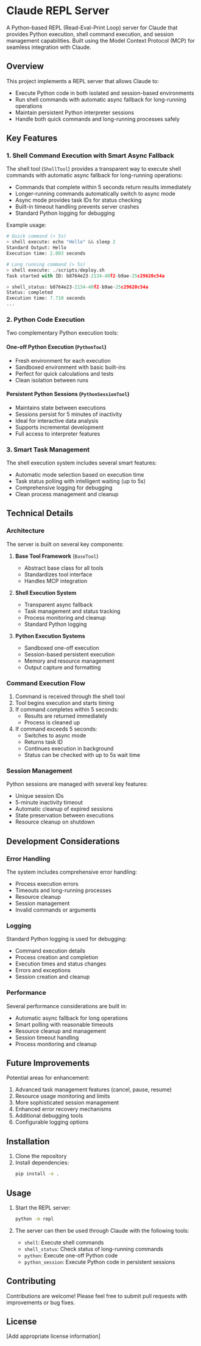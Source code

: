 # Claude REPL Server

A Python-based REPL (Read-Eval-Print Loop) server for Claude that provides Python execution, shell command execution, and session management capabilities. Built using the Model Context Protocol (MCP) for seamless integration with Claude.

## Overview

This project implements a REPL server that allows Claude to:
- Execute Python code in both isolated and session-based environments
- Run shell commands with automatic async fallback for long-running operations
- Maintain persistent Python interpreter sessions
- Handle both quick commands and long-running processes safely

## Key Features

### 1. Shell Command Execution with Smart Async Fallback

The shell tool (`ShellTool`) provides a transparent way to execute shell commands with automatic async fallback for long-running operations:

- Commands that complete within 5 seconds return results immediately
- Longer-running commands automatically switch to async mode
- Async mode provides task IDs for status checking
- Built-in timeout handling prevents server crashes
- Standard Python logging for debugging

Example usage:
```python
# Quick command (< 5s)
> shell execute: echo "Hello" && sleep 2
Standard Output: Hello
Execution time: 2.003 seconds

# Long running command (> 5s)
> shell execute: ./scripts/deploy.sh
Task started with ID: b8764e23-2134-40f2-b9ae-25c29620c54a

> shell_status: b8764e23-2134-40f2-b9ae-25c29620c54a
Status: completed
Execution time: 7.710 seconds
...
```

### 2. Python Code Execution

Two complementary Python execution tools:

#### One-off Python Execution (`PythonTool`)
- Fresh environment for each execution
- Sandboxed environment with basic built-ins
- Perfect for quick calculations and tests
- Clean isolation between runs

#### Persistent Python Sessions (`PythonSessionTool`)
- Maintains state between executions
- Sessions persist for 5 minutes of inactivity
- Ideal for interactive data analysis
- Supports incremental development
- Full access to interpreter features

### 3. Smart Task Management

The shell execution system includes several smart features:
- Automatic mode selection based on execution time
- Task status polling with intelligent waiting (up to 5s)
- Comprehensive logging for debugging
- Clean process management and cleanup

## Technical Details

### Architecture

The server is built on several key components:

1. **Base Tool Framework** (`BaseTool`)
   - Abstract base class for all tools
   - Standardizes tool interface
   - Handles MCP integration

2. **Shell Execution System**
   - Transparent async fallback
   - Task management and status tracking
   - Process monitoring and cleanup
   - Standard Python logging

3. **Python Execution Systems**
   - Sandboxed one-off execution
   - Session-based persistent execution
   - Memory and resource management
   - Output capture and formatting

### Command Execution Flow

1. Command is received through the shell tool
2. Tool begins execution and starts timing
3. If command completes within 5 seconds:
   - Results are returned immediately
   - Process is cleaned up
4. If command exceeds 5 seconds:
   - Switches to async mode
   - Returns task ID
   - Continues execution in background
   - Status can be checked with up to 5s wait time

### Session Management

Python sessions are managed with several key features:
- Unique session IDs
- 5-minute inactivity timeout
- Automatic cleanup of expired sessions
- State preservation between executions
- Resource cleanup on shutdown

## Development Considerations

### Error Handling

The system includes comprehensive error handling:
- Process execution errors
- Timeouts and long-running processes
- Resource cleanup
- Session management
- Invalid commands or arguments

### Logging

Standard Python logging is used for debugging:
- Command execution details
- Process creation and completion
- Execution times and status changes
- Errors and exceptions
- Session creation and cleanup

### Performance

Several performance considerations are built in:
- Automatic async fallback for long operations
- Smart polling with reasonable timeouts
- Resource cleanup and management
- Session timeout handling
- Process monitoring and cleanup

## Future Improvements

Potential areas for enhancement:
1. Advanced task management features (cancel, pause, resume)
2. Resource usage monitoring and limits
3. More sophisticated session management
4. Enhanced error recovery mechanisms
5. Additional debugging tools
6. Configurable logging options

## Installation

1. Clone the repository
2. Install dependencies:
   ```bash
   pip install -e .
   ```

## Usage

1. Start the REPL server:
   ```bash
   python -m repl
   ```

2. The server can then be used through Claude with the following tools:
   - `shell`: Execute shell commands
   - `shell_status`: Check status of long-running commands
   - `python`: Execute one-off Python code
   - `python_session`: Execute Python code in persistent sessions

## Contributing

Contributions are welcome! Please feel free to submit pull requests with improvements or bug fixes.

## License

[Add appropriate license information]